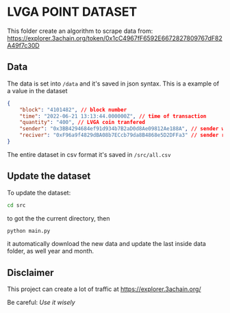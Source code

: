 # LVGA POINT DATASET

This folder create an algorithm to scrape data from:
https://explorer.3achain.org/token/0x1cC4967fF6592E6672827809767dF82A49f7c30D

## Data

The data is set into `/data` and it's saved in json syntax.
This is a example of a value in the dataset

```json
{
	"block": "4101482", // block number
	"time": "2022-06-21 13:13:44.000000Z", // time of transaction
	"quantity": "400", // LVGA coin tranfered
	"sender": "0x3BB4294684ef91d934b7B2aD0d8Ae09812Ae188A", // sender wallet
	"reciver": "0xF96a9f4829dBA08b7ECcb79da8B4868e5D2DFFa3" // sender reciver
}
```

The entire dataset in csv format it's saved in `/src/all.csv`

## Update the dataset

To update the dataset:

```bash
cd src
```

to got the the current directory, then

```bash
python main.py
```

it automatically download the new data and update the last inside data folder, as well year and month.

## Disclaimer

This project can create a lot of traffic at https://explorer.3achain.org/

Be careful: _Use it wisely_
